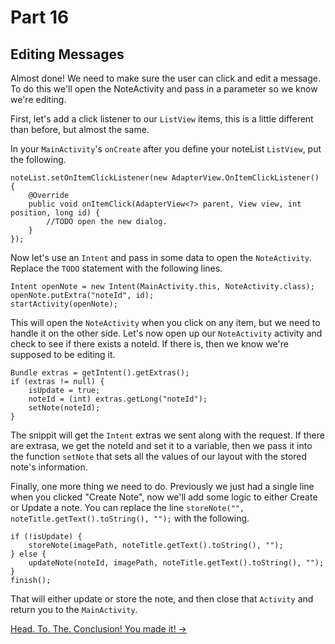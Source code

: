 # Part 16
## Editing Messages

Almost done! We need to make sure the user can click and edit a message. To do this we'll open the NoteActivity and pass in a parameter so we know we're editing.

First, let's add a click listener to our `ListView` items, this is a little different than before, but almost the same.

In your `MainActivity`'s `onCreate` after you define your noteList `ListView`, put the following.
```
noteList.setOnItemClickListener(new AdapterView.OnItemClickListener() {
    @Override
    public void onItemClick(AdapterView<?> parent, View view, int position, long id) {
        //TODO open the new dialog.
    }
});
```

Now let's use an `Intent` and pass in some data to open the `NoteActivity`. Replace the `TODO` statement with the following lines.

```
Intent openNote = new Intent(MainActivity.this, NoteActivity.class);
openNote.putExtra("noteId", id);
startActivity(openNote);
```

This will open the `NoteActivity` when you click on any item, but we need to handle it on the other side. Let's now open up our `NoteActivity` activity and check to see if there exists a noteId. If there is, then we know we're supposed to be editing it.

```
Bundle extras = getIntent().getExtras();
if (extras != null) {
    isUpdate = true;
    noteId = (int) extras.getLong("noteId");
    setNote(noteId);
}
```

The snippit will get the `Intent` extras we sent along with the request. If there are extrasa, we get the noteId and set it to a variable, then we pass it into the function `setNote` that sets all the values of our layout with the stored note's information.

Finally, one more thing we need to do. Previously we just had a single line when you clicked "Create Note", now we'll add some logic to either Create or Update a note. You can replace the line `storeNote("", noteTitle.getText().toString(), "");` with the following.

```
if (!isUpdate) {
    storeNote(imagePath, noteTitle.getText().toString(), "");
} else {
    updateNote(noteId, imagePath, noteTitle.getText().toString(), "");
}
finish();
```

That will either update or store the note, and then close that `Activity` and return you to the `MainActivity`.

[Head. To. The. Conclusion! You made it! ->](conclusion.html)